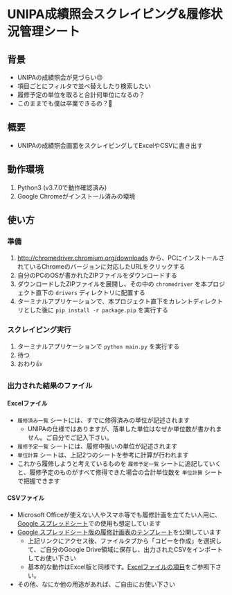 # UNIPA成績照会スクレイピング&履修状況管理シート

## 背景
- UNIPAの成績照会が見づらい😢
- 項目ごとにフィルタで並べ替えしたり検索したい
- 履修予定の単位を取ると合計何単位になるの？
- このままでも僕は卒業できるの？🤔

## 概要
- UNIPAの成績照会画面をスクレイピングしてExcelやCSVに書き出す

## 動作環境
1. Python3 (v3.7.0で動作確認済み)
1. Google Chromeがインストール済みの環境

## 使い方

### 準備
1. http://chromedriver.chromium.org/downloads から、PCにインストールされているChromeのバージョンに対応したURLをクリックする
1. 自分のPCのOSが書かれたZIPファイルをダウンロードする
1. ダウンロードしたZIPファイルを展開し、その中の `chromedriver` を本プロジェクト直下の `drivers` ディレクトリに配置する
1. ターミナルアプリケーションで、本プロジェクト直下をカレントディレクトリとした後に `pip install -r package.pip` を実行する

### スクレイピング実行
1. ターミナルアプリケーションで `python main.py` を実行する
1. 待つ
1. おわり👍

### 出力された結果のファイル

#### Excelファイル
- `履修済み一覧` シートには、すでに修得済みの単位が記述されます
    - UNIPAの仕様ではありますが、落単した単位はなぜか単位数が書かれません。ご自分でご記入下さい。
- `履修予定一覧` シートには、履修中扱いの単位が記述されます
- `単位計算` シートは、上記2つのシートを参考に計算が行われます
- これから履修しようと考えているものを `履修予定一覧` シートに追記していくと、履修予定のものがすべて修得できた場合の合計単位数を `単位計算` シートで把握できます

#### CSVファイル
- Microsoft Officeが使えない人やスマホ等でも履修計画を立てたい人用に、[Google スプレッドシート](https://www.google.com/intl/ja_jp/sheets/about/)での使用も想定しています
- [Google スプレッドシート版の履修計画表のテンプレート](https://docs.google.com/spreadsheets/d/1usg5lzeDgkzvgl697t3ru0yCjUelHW0zKdADbsnCdnw/edit?usp=sharing)を公開しています
    - 上記リンクにアクセス後、ファイルタブから「コピーを作成」を選択して、ご自分のGoogle Drive領域に保存し、出力されたCSVをインポートしてお使い下さい
    - 基本的な動作はExcel版と同様です。[Excelファイルの項目](#excelファイル)をご参照下さい。
- その他、なにか他の用途があれば、ご自由にお使い下さい
